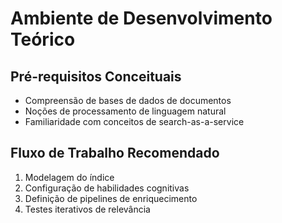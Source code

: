 # Ambiente de Desenvolvimento Teórico

## Pré-requisitos Conceituais
- Compreensão de bases de dados de documentos
- Noções de processamento de linguagem natural
- Familiaridade com conceitos de search-as-a-service

## Fluxo de Trabalho Recomendado

1. Modelagem do índice
2. Configuração de habilidades cognitivas
3. Definição de pipelines de enriquecimento
4. Testes iterativos de relevância